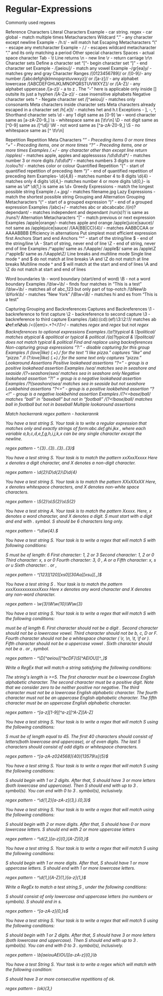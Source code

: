# Regular-Expressions
Commonly used regexes

Reference
Characters
Literal Characters
Example - car string. regex - car
global - match multiple times
Metacharacters
Wildcard
“.” - any character except newline
Example - /h.t/ - will match hat
Escaping Metacharacters
“\” - escape any metcharacter
Example - /\./ - escapes wildcard metacharacter “.” and its only matching a period
Other special characters
Spaces - actual space character
Tab - \t
Line returns
\n - new line
\r - return carriage
\r\n
Character sets
Define a character set
“[“- begin character set
“]” - end character set
Example - /[aeiou]/ - match any vowel
Example -/gr[ea]y/ - matches grey and gray
Character Ranges
/[0123456789]/ or /[0-9]/- any number
/[abcdefghijklmnopqrstuvwxyz]/ or /[a-z]// - any alphabet lowercase
/[ABCDEFGHIJKLMNOPQRSTUVWXYZ]/ or /[A-Z]/ - any alphabet uppercase
/[a-z]/ - a to z . The “-” here is applicable only inside [] outsite its just a hyphen
/[A-Za-z]/ - case insensitive alphabets
Negative character sets
^ - Negate character set
/[^aeiou]/ - matches only consonants
Meta characters inside character sets
Meta characters already escaped in a character set
/h[.e]t/ - matches het and h.t
Exceptions - ], -, ^, \
Shorthand character sets
\d - any 1 digit same as [0-9]
\w - word character same as [a-zA-Z0-9_]
\s - whitespace same as [\t\r\n]
\D - not digit same as [^0-9] same as /[^\d]/
\W - not word same as [^a-zA-Z0-9_] 
\S - no whitespace same as [^ \t\r\n]

Repetition
Repetition Meta Characters
“*” - Preceding items 0 or more times
“+” - Preceding items, one or more times
“?” - Preceding items, one or more times
Examples
/.+/ - any character other than except line return
/apples*/ - matches apple, apples and applessssss
/\d\d\d\d*/ - matches number 3 or more digits
/\d\d\d*/ - matches numbers 3 digits or more
/colou?r/ - matches color or colour
Quantified Repetition
“{“ - start of quantified repetition of preceding item
“}” - end of quantified repetition of preceding item
Examples-
\d{4,8} - matches number 4 to 8 digits
\d{4} - matches only 4 digits
\d{4,}- matches number 4 or more digits
\d{0,}- is same as \d*
\d{1,} is same as \d+
Greedy Expressions - match the longest possible string
Example
/.+\.jpg/ - matches filename.jpg
Lazy Expressions - match the shortest possible string
Grouping and Alternation
Grouping Metacharacters
“(“ - start of a grouped expression
“)” - end of a grouped expression
Examples
/(abc)+/ - matches abc or abcabcabc
/(in)?dependant/ - matches independent and dependant
/run(s)?/ is same as /runs?/
Alternation Metacharacters
“|” - match previous or next expression
Examples
/apple|orange/- matches apple and orange
/apple(juice|sauce)/ not same as /applejuice|sauce/
/(AA|BB|CC){4}/ - matches AABBCCAA or AAAABBBB
Efficiency in alternations
Put simplest most efficient expression first
Anchors
Start and end Anchors
“^” - start of the string/line
$ - end of the string/line
\A - Start of string, never end of line
\Z - end of string, never end of line
Examples
/^apple/ same as /\Aapple/
/apple$/ same as /apple\Z
/^apple$/ same as /\Aapple\Z/ 
Line breaks and multiline mode
Single line mode
^ and $ do not match at line breaks
\A and \Z do not match at line breaks
Multiline mode
^ and $ will match at the start and end of lines
\A and \Z do not match at start and end of lines

Word boundaries
\b - word boundary (start/end of word)
\B - not a word boundary
Examples
/\b\w+\b/ - finds four matches in “This is a test”
/\b\w+\b/ - matches all of abc_123 but only part of top-notch
/\bNew\b \bYork\b/ - matches “New York”
/\B\w+\B/ - matches hi and es from  “This is a test”

Capturing Grouping and Backreferences
Captures and Backreferences
\1 - backreference to first capture
\2 - backreference to second capture
\3 - backreference to third capture
Examples
/(ab):(cd):(ef):\3:\2:\1/ matches ab:cd:ef:ef:cd:ab
/<(i|em)>.+?<\/\1>/ - matches <i>regex</i> and <em>regex</em> but not <i>regex</em>
Backreferences to optional expressions
Examples
/(a?)typical & \1political/ matches atypical & apolitical or typical & political 
/(a)?typical & \1politcial/ does not match typical & political
Find and replace using backreferences
Non-capturing group expressions
“?:” - disable capturing for this group
Examples
/I (love|like) (.+)\./ for the text “I like pizza.” captures “like” and “pizza.”
/I (?:love|like) (.+)\./ for the same text only captures “pizza.”
Lookaround Assertions
Positive lookahead assertions
“?=” - group is a positive lookahead assertion
Examples
/sea/ matches sea in seashore and seaside
/(?=seashore)sea/ matches sea in seashore only
Negative lookahead assertion
“?!” = group is a negative lookahead assertion
Examples
/?!(seashore)sea/ matches sea in seaside but not seashore
Lookbehind assertions
“?<=” - group is a positive lookbehind assertion
“?<!” - group is a negative lookbehind assertion
Examples
/(?<=base)ball/ matches “ball” in “baseball” but not in “football”
/(?<!base)ball/ matches ball in football but not in baseball
Multiple lookaround assertions

 
 











Match hackerrank
regex pattern - hackerannk

You have a test string S.
Your task is to write a regular expression that matches only and exactly strings of form:abc.def.ghi.jkx , where each variable  a,b,c,d,e,f,g,h,i,j,k,x can be any single character except the newline.

regex pattern - ^.{3}\..{3}\..{3}\..{3}$


You have a test string S. Your task is to match the pattern xxXxxXxxxx
Here x denotes a digit character, and X denotes a non-digit character.

regex pattern - \d{2}\D\d{2}\D\d{4}


You have a test string S. Your task is to match the pattern XXxXXxXX
Here, x denotes whitespace characters, and X denotes non-white space characters.

regex pattern - \S{2}\s\S{2}\s\S{2}


You have a test string A. Your task is to match the pattern Xxxxx.
Here,  x denotes a word character, and X denotes a digit.
S must start with a digit  and end with . symbol.
S should be 6 characters long only.

regex pattern - ^\d\w{4}\.$




You have a test string S.
Your task is to write a regex that will match S with following conditions:

S must be of length: 6
First character: 1, 2 or 3
Second character: 1, 2 or 0
Third character: x, s or 0
Fourth character: 3, 0 , A or a
Fifth character: x, s or u
Sixth character: . or ,

regex pattern - ^[123][120][xs0][30Aa][xsu][.,]$



You have a test string S . Your task is to match the pattern xxxXxxxxxxxxxxXxxx
Here x denotes any word character and X denotes any non-word character.

regex pattern - \w{3}\W\w{10}\W\w{3}




You have a test string S.
Your task is to write a regex that will match S with the following conditions:

 must be of length 6.
First character should not be a digit .
Second character should not be a lowercase vowel.
Third character should not be b, c, D or F.
Fourth character should not be a whitespace character ( \r, \n, \t, \f or <space> ).
Fifth character should not be a uppercase vowel .
Sixth character should not be a . or , symbol.

regex pattern - ^\D[^aeiou][^bcDF]\S[^AEIOU][^.,]$



Write a RegEx that will match a string satisfying the following conditions:

The string's length is >=5.
The first character must be a lowercase English alphabetic character.
The second character must be a positive digit. Note that we consider zero to be neither positive nor negative.
The third character must not be a lowercase English alphabetic character.
The fourth character must not be an uppercase English alphabetic character.
The fifth character must be an uppercase English alphabetic character.

regex pattern - ^[a-z][1-9][^a-z][^A-Z][A-Z]





You have a test string S.
Your task is to write a regex that will match S using the following conditions:

S must be of length equal to 45.
The first 40 characters should consist of letters(both lowercase and uppercase), or of even digits.
The last 5 characters should consist of odd digits or whitespace characters.

regex pattern - ^[a-zA-z024568]{40}[13579\s]{5}$


You have a test string S.
Your task is to write a regex that will match S using the following conditions:

S should begin with 1 or 2 digits.
After that, S should have 3 or more letters (both lowercase and uppercase).
Then S should end with up to 3 . symbol(s). You can end with 0 to 3 . symbol(s), inclusively.


regex pattern - ^\d{1,2}[a-zA-z]{3,}\.{0,3}$



You have a test string S.
Your task is to write a regex that will match  using the following conditions:

S should begin with 2 or more digits.
After that, S should have 0 or more lowercase letters.
S should end with 2 or more uppercase letters

regex pattern - ^\d{2,}[a-z]{0,}[A-Z]{0,}$


You have a test string S.
Your task is to write a regex that will match S using the following conditions:

S should begin with 1 or more digits.
After that, S should have 1 or more uppercase letters.
S should end with 1 or more lowercase letters.

regex pattern - ^\d{1,}[A-Z]{1,}[a-z]{1,}$



Write a RegEx to match a test string,S , under the following conditions:

S should consist of only lowercase and uppercase letters (no numbers or symbols).
S should end in s.

regex pattern - ^[a-zA-z]{0,}s$




You have a test string S.
Your task is to write a regex that will match S using the following conditions:

S should begin with 1 or 2 digits.
After that, S should have 3 or more letters (both lowercase and uppercase).
Then S should end with up to 3 . symbol(s). You can end with 0 to 3 . symbol(s), inclusively.

regex pattern - \b[aeiouAEIOU][a-zA-z]{0,}\b



You have a test String S.
Your task is to write a regex which will match  with the following condition:

S should have 3 or more consecutive repetitions of ok.

regex pattern - (ok){3,}
